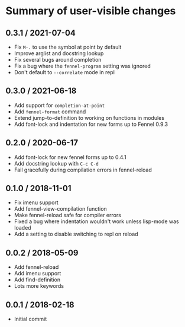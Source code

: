 # Summary of user-visible changes

## 0.3.1 / 2021-07-04

* Fix `M-.` to use the symbol at point by default
* Improve arglist and docstring lookup
* Fix several bugs around completion
* Fix a bug where the `fennel-program` setting was ignored
* Don't default to `--correlate` mode in repl

## 0.3.0 / 2021-06-18

* Add support for `completion-at-point`
* Add `fennel-format` command
* Extend jump-to-definition to working on functions in modules
* Add font-lock and indentation for new forms up to Fennel 0.9.3

## 0.2.0 / 2020-06-17

* Add font-lock for new fennel forms up to 0.4.1
* Add docstring lookup with `C-c C-d`
* Fail gracefully during compilation errors in fennel-reload

## 0.1.0 / 2018-11-01

* Fix imenu support
* Add fennel-view-compilation function
* Make fennel-reload safe for compiler errors
* Fixed a bug where indentation wouldn't work unless lisp-mode was loaded
* Add a setting to disable switching to repl on reload

## 0.0.2 / 2018-05-09

* Add fennel-reload
* Add imenu support
* Add find-definition
* Lots more keywords

## 0.0.1 / 2018-02-18

* Initial commit
